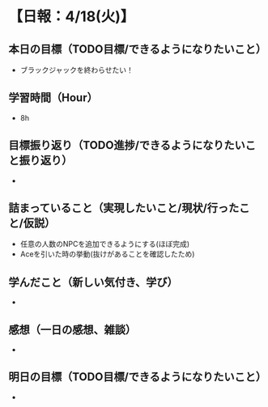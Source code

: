 # 【日報：4/18(火)】
## 本日の目標（TODO目標/できるようになりたいこと）
- ブラックジャックを終わらせたい！
## 学習時間（Hour）
- 8h
## 目標振り返り（TODO進捗/できるようになりたいこと振り返り）
- 
## 詰まっていること（実現したいこと/現状/行ったこと/仮説）
- 任意の人数のNPCを追加できるようにする(ほぼ完成)
- Aceを引いた時の挙動(抜けがあることを確認したため)
## 学んだこと（新しい気付き、学び）
- 
## 感想（一日の感想、雑談）
- 
## 明日の目標（TODO目標/できるようになりたいこと）
- 
